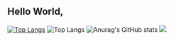## Hello World, 

[![Top Langs](https://github-readme-stats.vercel.app/api/top-langs/?username=BrennoGomesAraujo)](https://github.com/BrennoGomesAraujo/github-readme-stats)
![Top Langs](https://github-readme-stats.vercel.app/api/top-langs/?username=BrennoGomesAraujo&hide_progress=true)
![Anurag's GitHub stats](https://github-readme-stats.vercel.app/api?username=BrennoGomesAraujo&show_icons=true&theme=dracula)
<picture>
  <source
    srcset="https://github-readme-stats.vercel.app/api?username=anuraghazra&show_icons=true&theme=dark"
    media="(prefers-color-scheme: dark)"
  />
  <source
    srcset="https://github-readme-stats.vercel.app/api?username=anuraghazra&show_icons=true"
    media="(prefers-color-scheme: light), (prefers-color-scheme: no-preference)"
  />
  <img src="https://github-readme-stats.vercel.app/api?username=anuraghazra&show_icons=true" />
</picture>

